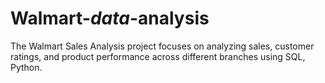 # Walmart-_data_-analysis
The Walmart Sales Analysis project focuses on analyzing sales, customer ratings, and product performance across different branches using SQL, Python.
